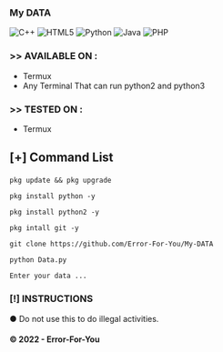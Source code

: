### <h>My DATA</h>
![C++](https://img.shields.io/badge/c++-%2300599C.svg?style=for-the-badge&logo=c%2B%2B&logoColor=white)    ![HTML5](https://img.shields.io/badge/html5-%23E34F26.svg?style=for-the-badge&logo=html5&logoColor=white)   ![Python](https://img.shields.io/badge/python-3670A0?style=for-the-badge&logo=python&logoColor=ffdd54)   ![Java](https://img.shields.io/badge/java-%23ED8B00.svg?style=for-the-badge&logo=java&logoColor=white)   ![PHP](https://img.shields.io/badge/php-%23777BB4.svg?style=for-the-badge&logo=php&logoColor=white)


### >> AVAILABLE ON :

* Termux
* Any Terminal That can run python2 and python3

### >> TESTED ON :

* Termux



### <h2><p align = "left">[+] Command List</p></h2>
	
	
<div align ="left">
	
```pkg update && pkg upgrade```
   
```pkg install python -y ```
    
```pkg install python2 -y ```
        
```pkg intall git -y ```

```git clone https://github.com/Error-For-You/My-DATA```

```python Data.py```

````Enter your data ...````
        

</div>        
  
###  [!] INSTRUCTIONS
● Do not use this to do illegal activities.
#### © 2022 - Error-For-You

